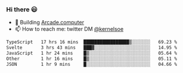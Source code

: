 ### Hi there 😃

- 🔨 Building [Arcade.computer](https://arcade.computer)
- 📫 How to reach me: twitter DM [@kernelsoe](https://twitter.com/kernelsoe)

<!--START_SECTION:waka-->

```txt
TypeScript   17 hrs 16 mins  █████████████████▒░░░░░░░   69.23 %
Svelte       3 hrs 43 mins   ███▓░░░░░░░░░░░░░░░░░░░░░   14.95 %
JavaScript   1 hr 24 mins    █▒░░░░░░░░░░░░░░░░░░░░░░░   05.64 %
Other        1 hr 16 mins    █▒░░░░░░░░░░░░░░░░░░░░░░░   05.11 %
JSON         1 hr 9 mins     █░░░░░░░░░░░░░░░░░░░░░░░░   04.66 %
```

<!--END_SECTION:waka-->
